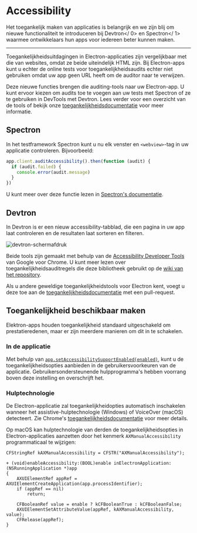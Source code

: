 # Accessibility

Het toegankelijk maken van applicaties is belangrijk en we zijn blij om nieuwe functionaliteit te introduceren bij Devtron</ 0> en Spectron</ 1> waarmee ontwikkelaars hun apps voor iedereen beter kunnen maken.</p> 

* * *

Toegankelijkheidsuitdagingen in Electron-applicaties zijn vergelijkbaar met die van websites, omdat ze beide uiteindelijk HTML zijn. Bij Electron-apps kunt u echter de online tests voor toegankelijkheidsaudits echter niet gebruiken omdat uw app geen URL heeft om de auditor naar te verwijzen.

Deze nieuwe functies brengen die auditing-tools naar uw Electron-app. U kunt ervoor kiezen om audits toe te voegen aan uw tests met Spectron of ze te gebruiken in DevTools met Devtron. Lees verder voor een overzicht van de tools of bekijk onze [toegankelijkheidsdocumentatie](https://electronjs.org/docs/tutorial/accessibility) voor meer informatie.

## Spectron

In het testframework Spectron kunt u nu elk venster en `<webview>`-tag in uw applicatie controleren. Bijvoorbeeld:

```javascript
app.client.auditAccessibility().then(function (audit) {
  if (audit.failed) {
    console.error(audit.message)
  }
})
```

U kunt meer over deze functie lezen in [Spectron's documentatie](https://github.com/electron/spectron#accessibility-testing).

## Devtron

In Devtron is er een nieuw accessibility-tabblad, die een pagina in uw app laat controleren en de resultaten laat sorteren en filteren.

![devtron-schermafdruk](https://cloud.githubusercontent.com/assets/1305617/17156618/9f9bcd72-533f-11e6-880d-389115f40a2a.png)

Beide tools zijn gemaakt met behulp van de [Accessibility Developer Tools](https://github.com/GoogleChrome/accessibility-developer-tools) van Google voor Chrome. U kunt meer lezen over toegankelijkheidsauditregels die deze bibliotheek gebruikt op de [wiki van het repository](https://github.com/GoogleChrome/accessibility-developer-tools/wiki/Audit-Rules).

Als u andere geweldige toegankelijkheidstools voor Electron kent, voegt u deze toe aan de [toegankelijkheidsdocumentatie](https://electronjs.org/docs/tutorial/accessibility) met een pull-request.

## Toegankelijkheid beschikbaar maken

Elektron-apps houden toegankelijkheid standaard uitgeschakeld om prestatieredenen, maar er zijn meerdere manieren om dit in te schakelen.

### In de applicatie

Met behulp van [`app.setAccessibilitySupportEnabled(enabled)`](https://electron.atom.io/docs/api/app.md#appsetaccessibilitysupportenabledenabled-macos-windows), kunt u de toegankelijkheidsopties aanbieden in de gebruikersvoorkeuren van de applicatie. Gebruikersondersteunende hulpprogramma's hebben voorrang boven deze instelling en overschrijft het.

### Hulptechnologie

De Electron-applicatie zal toegankelijkheidopties automatisch inschakelen wanneer het assistive-hulptechnologie (Windows) of VoiceOver (macOS) detecteert. Zie Chrome's [toegankelijkheidsdocumentatie](https://www.chromium.org/developers/design-documents/accessibility#TOC-How-Chrome-detects-the-presence-of-Assistive-Technology) voor meer details.

Op macOS kan hulptechnologie van derden de toegankelijkheidsopties in Electron-applicaties aanzetten door het kenmerk `AXManualAccessibility` programmaticaal te wijzigen:

```objc
CFStringRef kAXManualAccessibility = CFSTR("AXManualAccessibility");

+ (void)enableAccessibility:(BOOL)enable inElectronApplication:(NSRunningApplication *)app
{
    AXUIElementRef appRef = AXUIElementCreateApplication(app.processIdentifier);
    if (appRef == nil)
        return;

    CFBooleanRef value = enable ? kCFBooleanTrue : kCFBooleanFalse;
    AXUIElementSetAttributeValue(appRef, kAXManualAccessibility, value);
    CFRelease(appRef);
}
```